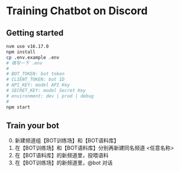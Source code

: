 # Training Chatbot on Discord

## Getting started

```sh
nvm use v16.17.0
npm install 
cp .env.example .env
# 填写一下 .env
#
# BOT_TOKEN: bot token
# CLIENT_TOKEN: bot ID
# API_KEY: model API Key
# SECRET_KEY: model Secret Key
# environment: dev | prod | debug
#
npm start
```

## Train your bot

0. 新建频道组【BOT训练场】和【BOT语料库】
1. 在【BOT训练场】和【BOT语料库】分别再新建同名频道 <任意名称>
2. 在【BOT语料库】的新频道里，投喂语料
3. 在【BOT训练场】的新频道里，@bot 对话